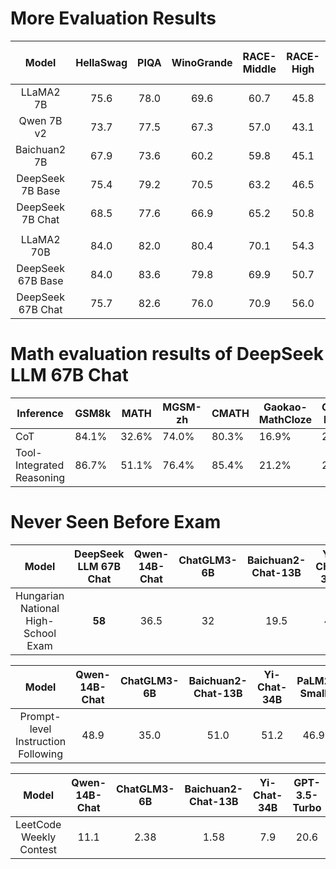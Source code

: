 # More Evaluation Results

|       Model       | HellaSwag | PIQA | WinoGrande | RACE-Middle | RACE-High | TriviaQA | NaturalQuestions | MMLU | MMLU (LM) | ARC-Easy | ARC-Challenge | GSM8K | HumanEval | MBPP | DROP (EM) | DROP (F1) | OpenBookQA | Pile-test | Pile-test-BPB |  BBH | AGIEval | CLUEWSC | CHID | CEval | CMMLU |
|:-----------------:|:---------:|:----:|:----------:|:-----------:|:---------:|:--------:|:----------------:|:----:|:---------:|:--------:|:-------------:|:-----:|:---------:|:----:|:---------:|:---------:|:----------:|:---------:|:-------------:|:----:|:-------:|:-------:|:----:|:-----:|:-----:|
|     LLaMA2 7B     |    75.6   | 78.0 |    69.6    |     60.7    |    45.8   |   63.8   |       25.5       | 45.8 |    44.5   |   69.1   |      49.0     |  15.5 |    14.6   | 21.8 |    34.0   |    39.8   |    57.4    |   1.739   |     0.764     | 38.5 |   22.8  |   64.0  | 37.9 |  33.9 |  32.6 |
|     Qwen 7B v2    |    73.7   | 77.5 |    67.3    |     57.0    |    43.1   |   59.6   |       32.3       | 57.3 |    40.9   |   56.5   |      41.5     |  52.1 |    32.3   | 37.2 |    43.4   |    51.7   |    48.6    |   2.025   |     0.756     | 47.3 |   29.3  |   76.5  | 86.6 |  62.3 |  62.6 |
|    Baichuan2 7B   |    67.9   | 73.6 |    60.2    |     59.8    |    45.1   |   59.1   |       21.3       | 53.4 |    35.5   |   44.6   |      36.8     |  23.4 |    22.0   | 26.0 |    31.6   |    37.1   |    34.8    |   1.842   |     0.781     | 41.6 |   42.7  |   69.6  | 80.4 |  54.2 |  56.2 |
|  DeepSeek 7B Base |    75.4   | 79.2 |    70.5    |     63.2    |    46.5   |   59.7   |       22.2       | 48.2 |    42.9   |   67.9   |      48.1     |  17.4 |    26.2   | 39.0 |    34.9   |    41.0   |    55.8    |   1.871   |     0.746     | 39.5 |   26.4  |   73.1  | 89.3 |  45.0 |  47.2 |
|  DeepSeek 7B Chat |    68.5   | 77.6 |    66.9    |     65.2    |    50.8   |   57.9   |       32.5       | 49.4 |    42.3   |   71.0   |      49.4     |  62.6 |    48.2   | 35.2 |    37.5   |    49.1   |    54.8    |     /     |       /       | 42.3 |   19.3  |   71.9  | 64.9 |  47.0 |  49.7 |
|                   |           |      |            |             |           |          |                  |      |           |          |               |       |           |      |           |           |            |           |               |      |         |         |      |       |       |
|     LLaMA2 70B    |    84.0   | 82.0 |    80.4    |     70.1    |    54.3   |   79.5   |       36.1       | 69.0 |    53.5   |   76.5   |      59.5     |  58.4 |    28.7   | 45.6 |    63.6   |    69.2   |    60.4    |   1.526   |     0.671     | 62.9 |   37.2  |   76.5  | 55.5 |  51.4 |  53.1 |
| DeepSeek 67B Base |    84.0   | 83.6 |    79.8    |     69.9    |    50.7   |   78.9   |       36.6       | 71.3 |    54.1   |   76.9   |      59.0     |  63.4 |    42.7   | 57.4 |    61.0   |    67.9   |    60.2    |   1.660   |     0.662     | 68.7 |   41.3  |   81.0  | 92.1 |  66.1 |  70.8 |
| DeepSeek 67B Chat |    75.7   | 82.6 |    76.0    |     70.9    |    56.0   |   81.5   |       47.0       | 71.1 |    55.0   |   81.6   |      64.1     |  84.1 |    73.8   | 61.4 |    59.4   |    71.9   |    63.2    |     /     |       /       | 71.7 |   46.4  |   60.0  | 72.6 |  65.2 |  67.8 |

# Math evaluation results of DeepSeek LLM 67B Chat
|Inference|GSM8k|MATH|MGSM-zh|CMATH|Gaokao-MathCloze|Gaokao-MathQA|
| --- | --- | --- | --- | --- | --- | --- |
|CoT|84.1%|32.6%|74.0%|80.3%|16.9%|20.2%|
|Tool-Integrated Reasoning|86.7%|51.1%|76.4%|85.4%|21.2%|28.2%|

# Never Seen Before Exam

|                Model                | DeepSeek LLM 67B Chat | Qwen-14B-Chat | ChatGLM3-6B | Baichuan2-Chat-13B | Yi-Chat-34B | GPT-3.5-Turbo | Grok-1 | Claude 2 | GPT-4 |
|:-----------------------------------:|:---------------------:|:-------------:|:-----------:|:------------------:|:-----------:|:-------------:|:------:|:--------:|:-----:|
| Hungarian National High-School Exam |        **58**         |     36.5      |     32      |        19.5        |     44      |      41       |   59   |    55    |  68   |


|               Model                | Qwen-14B-Chat | ChatGLM3-6B | Baichuan2-Chat-13B | Yi-Chat-34B | PaLM2 Small | DeepSeek LLM 67B Chat | GPT-4 |
|:----------------------------------:|:-------------:|:-----------:|:------------------:|:-----------:|:-----------:|:---------------------:|:-----:|
| Prompt-level Instruction Following |     48.9      |    35.0     |        51.0        |    51.2     |    46.9     |         59.1          | 79.3  |

|          Model          | Qwen-14B-Chat | ChatGLM3-6B | Baichuan2-Chat-13B | Yi-Chat-34B | GPT-3.5-Turbo | Phind-CodeLlama-34B-v2 | DeepSeek LLM 67B Chat | DeepSeek Coder 33B | GPT-4 |
|:-----------------------:|:-------------:|:-----------:|:------------------:|:-----------:|:-------------:|:----------------------:|:---------------------:|:------------------:|:-----:|
| LeetCode Weekly Contest |     11.1      |    2.38     |        1.58        |     7.9     |     20.6      |          12.6          |         17.5          |        31.7        | 48.4  |
